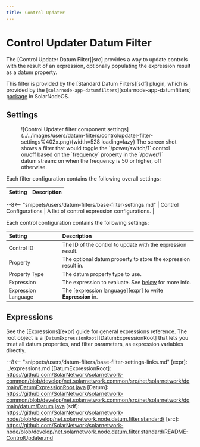 ```yaml
---
title: Control Updater
---
```

# Control Updater Datum Filter

The [Control Updater Datum Filter][src] provides a way to update controls with the result of an
expression, optionally populating the expression result as a datum property.

This filter is provided by the [Standard Datum Filters][sdf] plugin, which is provided by the
[`solarnode-app-datumfilters`][solarnode-app-datumfilters]
[package](../setup-app/system/packages.md) in SolarNodeOS.

## Settings

<figure markdown>
  ![Control Updater filter component settings](../../images/users/datum-filters/controlupdater-filter-settings%402x.png){width=528 loading=lazy}
  <caption markdown>The screen shot shows a filter that would toggle the `/power/switch/1` control on/off based on the
`frequency` property in the `/power/1` datum stream: on when the frequency is 50 or higher, off
otherwise.</caption>
</figure>

Each filter configuration contains the following overall settings:

| Setting            | Description                                                       |
|:-------------------|:------------------------------------------------------------------|
--8<-- "snippets/users/datum-filters/base-filter-settings.md"
| Control Configurations | A list of control expression configurations. |

Each control configuration contains the following settings:

| Setting             | Description                                                       |
|:--------------------|:------------------------------------------------------------------|
| Control ID          | The ID of the control to update with the expression result. |
| Property            | The optional datum property to store the expression result in. |
| Property Type       | The datum property type to use. |
| Expression          | The expression to evaluate. See [below](#expressions) for more info. |
| Expression Language | The [expression language][expr] to write **Expression** in. |

## Expressions

See the [Expressions][expr] guide for general expressions reference. The root object
is a [`DatumExpressionRoot`][DatumExpressionRoot] that lets you treat all datum properties, and
filter parameters, as expression variables directly.

--8<-- "snippets/users/datum-filters/base-filter-settings-links.md"
[expr]: ../expressions.md
[DatumExpressionRoot]: https://github.com/SolarNetwork/solarnetwork-common/blob/develop/net.solarnetwork.common/src/net/solarnetwork/domain/DatumExpressionRoot.java
[Datum]: https://github.com/SolarNetwork/solarnetwork-common/blob/develop/net.solarnetwork.common/src/net/solarnetwork/domain/datum/Datum.java
[sdf]: https://github.com/SolarNetwork/solarnetwork-node/blob/develop/net.solarnetwork.node.datum.filter.standard/
[src]: https://github.com/SolarNetwork/solarnetwork-node/blob/develop/net.solarnetwork.node.datum.filter.standard/README-ControlUpdater.md
